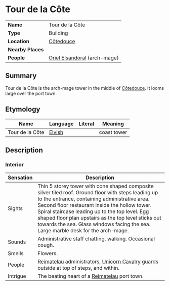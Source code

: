 # Tour de la Côte

|||
| --- | --- |
| **Name** | Tour de la Côte | place.4
| **Type** | Building |
| **Location** | [Côtedouce](../../towns/cotedouce.md) |
| **Nearby Places** | |
| **People** | [Oriel Elsandoral](../../../characters/oriel-elsandoral.md) (arch-mage) |

## Summary

Tour de la Côte is the arch-mage tower in the middle of [Côtedouce](../../towns/cotedouce.md). It looms large over the port town.

## Etymology

| Name | Language | Literal | Meaning | 
| --- | --- | --- | --- |
| Tour de la Côte | [Elvish](../../../languages/elvish.md) || coast tower |

## Description

### Interior

| Sensation | Description |
| ---- | --- |
| Sights | Thin 5 storey tower with cone shaped composite silver tiled roof. Ground floor with steps leading up to the entrance, containing administrative area. Second floor restaurant inside the hollow tower. Spiral staircase leading up to the top level. Egg shaped floor plan upstairs as the top level sticks out towards the sea. Glass windows facing the sea. Large marble desk for the arch-mage. |
| Sounds | Administrative staff chatting, walking. Occasional cough. |
| Smells | Flowers. |
| People | [Reimatelau](../../../civilisations/nilsavnic-alliance/states/reimatelau.md) administrators, [Unicorn Cavalry](../../../organisations/guards/unicorn-cavalry.md) guards outside at top of steps, and within. |
| Intrigue | The beating heart of a [Reimatelau](../../../civilisations/nilsavnic-alliance/states/reimatelau.md) port town. |
